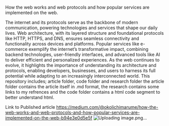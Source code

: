 How the web works and web protocols and how popular services are implemented on the web.

The internet and its protocols serve as the backbone of modern communication, powering technologies and services that shape our daily lives. Web architecture, with its layered structure and foundational protocols like HTTP, HTTPS, and DNS, ensures seamless connectivity and functionality across devices and platforms. Popular services like e-commerce exemplify the internet’s transformative impact, combining backend technologies, user-friendly interfaces, and advanced tools like AI to deliver efficient and personalized experiences. As the web continues to evolve, it highlights the importance of understanding its architecture and protocols, enabling developers, businesses, and users to harness its full potential while adapting to an increasingly interconnected world.
This repository includes; article folder, code folder and research folder
the article folder contains the article itself in .md format, the research contains some links to my refrences and the code folder contains a html code segment to better understand html.

Link to Published article
https://medium.com/@okolichimarume/how-the-web-works-and-web-protocols-and-how-popular-services-are-implemented-on-the-web-b94e3e0d5e5f
![Uploading image.png…]()
